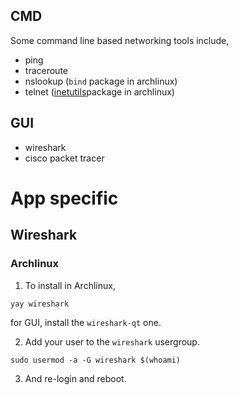 
## CMD 
Some command line based networking tools include,
- ping
- traceroute
- nslookup (`bind` package in archlinux)
- telnet ([inetutils](https://archlinux.org/packages/?name=inetutils)package in archlinux)

## GUI
- wireshark
- cisco packet tracer 

# App specific

## Wireshark

### Archlinux

1. To install in Archlinux,
```shell
yay wireshark
```
for GUI, install the `wireshark-qt` one.

2. Add your user to the `wireshark` usergroup.
```shell
sudo usermod -a -G wireshark $(whoami)
```

3. And re-login and reboot.